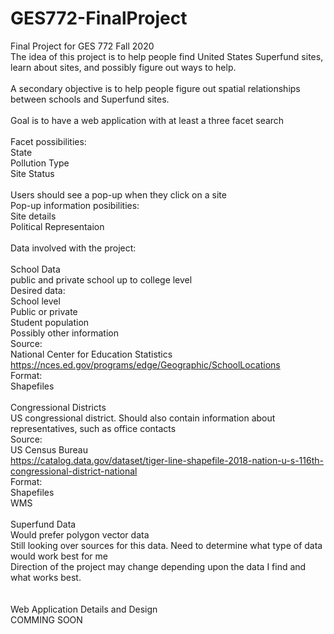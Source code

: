 # GES772-FinalProject
Final Project for GES 772 Fall 2020
\
The idea of this project is to help people find United States Superfund sites, learn about sites, and possibly figure out ways to help.\
\
A secondary objective is to help people figure out spatial relationships between schools and Superfund sites.\
\
Goal is to have a web application with at least a three facet search\
\
Facet possibilities:\
State\
Pollution Type\
Site Status\
\
Users should see a pop-up when they click on a site\
Pop-up information posibilities:\
Site details\
Political Representaion\
\
Data involved with the project:\
\
School Data\
public and private school up to college level\
Desired data:\
School level\
Public or private\
Student population\
Possibly other information\
Source:\
National Center for Education Statistics\
https://nces.ed.gov/programs/edge/Geographic/SchoolLocations \
Format:\
Shapefiles\
\
Congressional Districts\
US congressional district. Should also contain information about representatives, such as office contacts\
Source:\
US Census Bureau\
https://catalog.data.gov/dataset/tiger-line-shapefile-2018-nation-u-s-116th-congressional-district-national \
Format:\
Shapefiles\
WMS\
\
Superfund Data\
Would prefer polygon vector data\
Still looking over sources for this data. Need to determine what type of data would work best for me\
Direction of the project may change depending upon the data I find and what works best.\
\
\
Web Application Details and Design\
COMMING SOON
